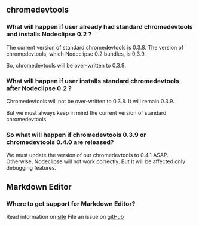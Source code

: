 
## chromedevtools

### What will happen if user already had standard chromedevtools and installs Nodeclipse 0.2 ?
 
The current version of standard chromedevtools is 0.3.8.
The version of chromedevtools, which Nodeclipse 0.2 bundles, is 0.3.9.
 
So, chromedevtools  will be over-written to  0.3.9.
 
### What will happen if user installs standard chromedevtools after Nodeclipse 0.2 ?

Chromedevtools will not be over-written to 0.3.8. It will  remain 0.3.9.
 
But we must always keep in mind the current version of standard chromedevtools.


### So what will happen if chromedevtools 0.3.9 or chromedevtools 0.4.0 are released?

We must update the version of our chromedevtools to 0.4.1 ASAP.
Otherwise, Nodeclipse will not work correctly. But It will be affected only debugging features.

## Markdown Editor

### Where to get support for Markdown Editor?

Read information on [site](http://www.winterwell.com/software/markdown-editor.php)
File an issue on [gitHub](https://github.com/winterstein/Eclipse-Markdown-Editor-Plugin/issues) 
